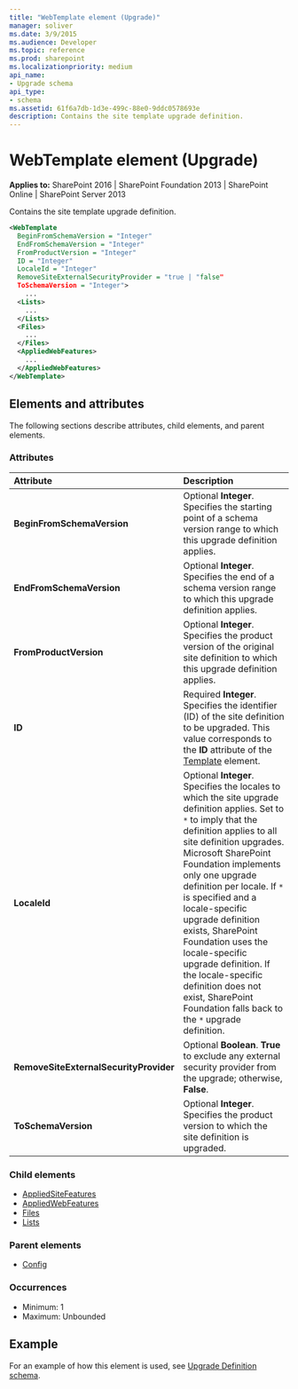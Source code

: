 ```yaml
---
title: "WebTemplate element (Upgrade)"
manager: soliver
ms.date: 3/9/2015
ms.audience: Developer
ms.topic: reference
ms.prod: sharepoint
ms.localizationpriority: medium
api_name:
- Upgrade schema
api_type:
- schema
ms.assetid: 61f6a7db-1d3e-499c-88e0-9ddc0578693e
description: Contains the site template upgrade definition.
---
```


# WebTemplate element (Upgrade)

**Applies to:** SharePoint 2016 | SharePoint Foundation 2013 | SharePoint Online | SharePoint Server 2013
  
Contains the site template upgrade definition.
  
```XML
<WebTemplate 
  BeginFromSchemaVersion = "Integer"
  EndFromSchemaVersion = "Integer"
  FromProductVersion = "Integer"
  ID = "Integer"
  LocaleId = "Integer"
  RemoveSiteExternalSecurityProvider = "true | "false"
  ToSchemaVersion = "Integer">
    ...
  <Lists>
    ...
  </Lists>
  <Files>
    ...
  </Files>
  <AppliedWebFeatures>
    ...
  </AppliedWebFeatures>
</WebTemplate>
```

## Elements and attributes

The following sections describe attributes, child elements, and parent elements.

### Attributes

|**Attribute**|**Description**|
|:-----|:-----|
|**BeginFromSchemaVersion** <br/> |Optional **Integer**. Specifies the starting point of a schema version range to which this upgrade definition applies.  <br/> |
|**EndFromSchemaVersion** <br/> |Optional **Integer**. Specifies the end of a schema version range to which this upgrade definition applies.  <br/> |
|**FromProductVersion** <br/> |Optional **Integer**. Specifies the product version of the original site definition to which this upgrade definition applies.  <br/> |
|**ID** <br/> |Required **Integer**. Specifies the identifier (ID) of the site definition to be upgraded. This value corresponds to the **ID** attribute of the [Template](template-element-site.md) element.  <br/> |
|**LocaleId** <br/> |Optional **Integer**. Specifies the locales to which the site upgrade definition applies. Set to `*` to imply that the definition applies to all site definition upgrades. Microsoft SharePoint Foundation implements only one upgrade definition per locale. If `*` is specified and a locale-specific upgrade definition exists, SharePoint Foundation uses the locale-specific upgrade definition. If the locale-specific definition does not exist, SharePoint Foundation falls back to the `*` upgrade definition.  <br/> |
|**RemoveSiteExternalSecurityProvider** <br/> |Optional **Boolean**. **True** to exclude any external security provider from the upgrade; otherwise, **False**.  <br/> |
|**ToSchemaVersion** <br/> |Optional **Integer**. Specifies the product version to which the site definition is upgraded.  <br/> |
   
### Child elements

- [AppliedSiteFeatures](appliedsitefeatures-element-upgrade.md)
- [AppliedWebFeatures](appliedwebfeatures-element-upgrade.md)
- [Files](files-element-upgrade.md)
- [Lists](lists-element-upgrade.md)
   
### Parent elements

- [Config](config-element-upgrade.md)
   
### Occurrences

- Minimum: 1
- Maximum: Unbounded
   
## Example

For an example of how this element is used, see [Upgrade Definition schema](upgrade-definition-schema.md).
  

